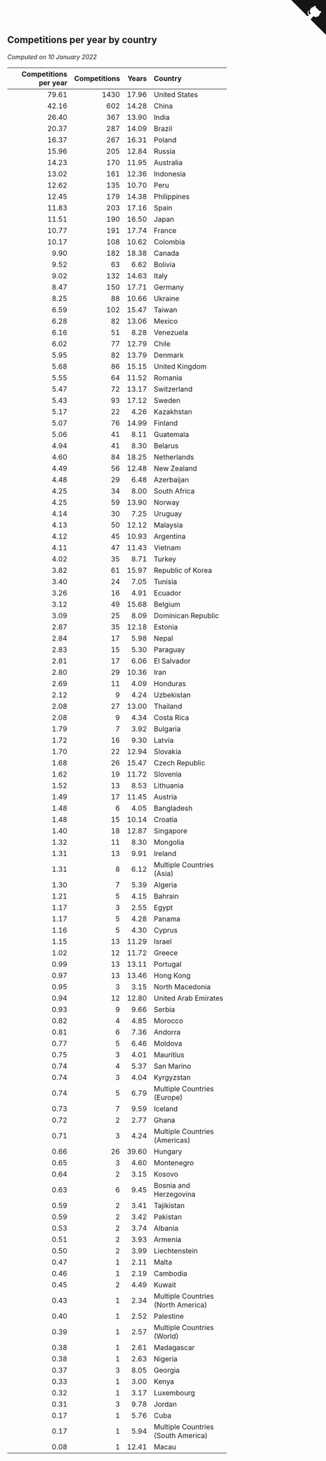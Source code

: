 ## Competitions per year by country

*Computed on 10 January 2022*

| Competitions per year | Competitions | Years | Country |
| ---: | ---: | ---: | :--- |
| 79.61 | 1430 | 17.96 | United States |
| 42.16 | 602 | 14.28 | China |
| 26.40 | 367 | 13.90 | India |
| 20.37 | 287 | 14.09 | Brazil |
| 16.37 | 267 | 16.31 | Poland |
| 15.96 | 205 | 12.84 | Russia |
| 14.23 | 170 | 11.95 | Australia |
| 13.02 | 161 | 12.36 | Indonesia |
| 12.62 | 135 | 10.70 | Peru |
| 12.45 | 179 | 14.38 | Philippines |
| 11.83 | 203 | 17.16 | Spain |
| 11.51 | 190 | 16.50 | Japan |
| 10.77 | 191 | 17.74 | France |
| 10.17 | 108 | 10.62 | Colombia |
| 9.90 | 182 | 18.38 | Canada |
| 9.52 | 63 | 6.62 | Bolivia |
| 9.02 | 132 | 14.63 | Italy |
| 8.47 | 150 | 17.71 | Germany |
| 8.25 | 88 | 10.66 | Ukraine |
| 6.59 | 102 | 15.47 | Taiwan |
| 6.28 | 82 | 13.06 | Mexico |
| 6.16 | 51 | 8.28 | Venezuela |
| 6.02 | 77 | 12.79 | Chile |
| 5.95 | 82 | 13.79 | Denmark |
| 5.68 | 86 | 15.15 | United Kingdom |
| 5.55 | 64 | 11.52 | Romania |
| 5.47 | 72 | 13.17 | Switzerland |
| 5.43 | 93 | 17.12 | Sweden |
| 5.17 | 22 | 4.26 | Kazakhstan |
| 5.07 | 76 | 14.99 | Finland |
| 5.06 | 41 | 8.11 | Guatemala |
| 4.94 | 41 | 8.30 | Belarus |
| 4.60 | 84 | 18.25 | Netherlands |
| 4.49 | 56 | 12.48 | New Zealand |
| 4.48 | 29 | 6.48 | Azerbaijan |
| 4.25 | 34 | 8.00 | South Africa |
| 4.25 | 59 | 13.90 | Norway |
| 4.14 | 30 | 7.25 | Uruguay |
| 4.13 | 50 | 12.12 | Malaysia |
| 4.12 | 45 | 10.93 | Argentina |
| 4.11 | 47 | 11.43 | Vietnam |
| 4.02 | 35 | 8.71 | Turkey |
| 3.82 | 61 | 15.97 | Republic of Korea |
| 3.40 | 24 | 7.05 | Tunisia |
| 3.26 | 16 | 4.91 | Ecuador |
| 3.12 | 49 | 15.68 | Belgium |
| 3.09 | 25 | 8.09 | Dominican Republic |
| 2.87 | 35 | 12.18 | Estonia |
| 2.84 | 17 | 5.98 | Nepal |
| 2.83 | 15 | 5.30 | Paraguay |
| 2.81 | 17 | 6.06 | El Salvador |
| 2.80 | 29 | 10.36 | Iran |
| 2.69 | 11 | 4.09 | Honduras |
| 2.12 | 9 | 4.24 | Uzbekistan |
| 2.08 | 27 | 13.00 | Thailand |
| 2.08 | 9 | 4.34 | Costa Rica |
| 1.79 | 7 | 3.92 | Bulgaria |
| 1.72 | 16 | 9.30 | Latvia |
| 1.70 | 22 | 12.94 | Slovakia |
| 1.68 | 26 | 15.47 | Czech Republic |
| 1.62 | 19 | 11.72 | Slovenia |
| 1.52 | 13 | 8.53 | Lithuania |
| 1.49 | 17 | 11.45 | Austria |
| 1.48 | 6 | 4.05 | Bangladesh |
| 1.48 | 15 | 10.14 | Croatia |
| 1.40 | 18 | 12.87 | Singapore |
| 1.32 | 11 | 8.30 | Mongolia |
| 1.31 | 13 | 9.91 | Ireland |
| 1.31 | 8 | 6.12 | Multiple Countries (Asia) |
| 1.30 | 7 | 5.39 | Algeria |
| 1.21 | 5 | 4.15 | Bahrain |
| 1.17 | 3 | 2.55 | Egypt |
| 1.17 | 5 | 4.28 | Panama |
| 1.16 | 5 | 4.30 | Cyprus |
| 1.15 | 13 | 11.29 | Israel |
| 1.02 | 12 | 11.72 | Greece |
| 0.99 | 13 | 13.11 | Portugal |
| 0.97 | 13 | 13.46 | Hong Kong |
| 0.95 | 3 | 3.15 | North Macedonia |
| 0.94 | 12 | 12.80 | United Arab Emirates |
| 0.93 | 9 | 9.66 | Serbia |
| 0.82 | 4 | 4.85 | Morocco |
| 0.81 | 6 | 7.36 | Andorra |
| 0.77 | 5 | 6.46 | Moldova |
| 0.75 | 3 | 4.01 | Mauritius |
| 0.74 | 4 | 5.37 | San Marino |
| 0.74 | 3 | 4.04 | Kyrgyzstan |
| 0.74 | 5 | 6.79 | Multiple Countries (Europe) |
| 0.73 | 7 | 9.59 | Iceland |
| 0.72 | 2 | 2.77 | Ghana |
| 0.71 | 3 | 4.24 | Multiple Countries (Americas) |
| 0.66 | 26 | 39.60 | Hungary |
| 0.65 | 3 | 4.60 | Montenegro |
| 0.64 | 2 | 3.15 | Kosovo |
| 0.63 | 6 | 9.45 | Bosnia and Herzegovina |
| 0.59 | 2 | 3.41 | Tajikistan |
| 0.59 | 2 | 3.42 | Pakistan |
| 0.53 | 2 | 3.74 | Albania |
| 0.51 | 2 | 3.93 | Armenia |
| 0.50 | 2 | 3.99 | Liechtenstein |
| 0.47 | 1 | 2.11 | Malta |
| 0.46 | 1 | 2.19 | Cambodia |
| 0.45 | 2 | 4.49 | Kuwait |
| 0.43 | 1 | 2.34 | Multiple Countries (North America) |
| 0.40 | 1 | 2.52 | Palestine |
| 0.39 | 1 | 2.57 | Multiple Countries (World) |
| 0.38 | 1 | 2.61 | Madagascar |
| 0.38 | 1 | 2.63 | Nigeria |
| 0.37 | 3 | 8.05 | Georgia |
| 0.33 | 1 | 3.00 | Kenya |
| 0.32 | 1 | 3.17 | Luxembourg |
| 0.31 | 3 | 9.78 | Jordan |
| 0.17 | 1 | 5.76 | Cuba |
| 0.17 | 1 | 5.94 | Multiple Countries (South America) |
| 0.08 | 1 | 12.41 | Macau |


<a href="https://github.com/jonatanklosko/wca_statistics" class="github-corner" aria-label="View source on Github"><svg width="80" height="80" viewBox="0 0 250 250" style="fill:#151513; color:#fff; position: absolute; top: 0; border: 0; right: 0;" aria-hidden="true"><path d="M0,0 L115,115 L130,115 L142,142 L250,250 L250,0 Z"></path><path d="M128.3,109.0 C113.8,99.7 119.0,89.6 119.0,89.6 C122.0,82.7 120.5,78.6 120.5,78.6 C119.2,72.0 123.4,76.3 123.4,76.3 C127.3,80.9 125.5,87.3 125.5,87.3 C122.9,97.6 130.6,101.9 134.4,103.2" fill="currentColor" style="transform-origin: 130px 106px;" class="octo-arm"></path><path d="M115.0,115.0 C114.9,115.1 118.7,116.5 119.8,115.4 L133.7,101.6 C136.9,99.2 139.9,98.4 142.2,98.6 C133.8,88.0 127.5,74.4 143.8,58.0 C148.5,53.4 154.0,51.2 159.7,51.0 C160.3,49.4 163.2,43.6 171.4,40.1 C171.4,40.1 176.1,42.5 178.8,56.2 C183.1,58.6 187.2,61.8 190.9,65.4 C194.5,69.0 197.7,73.2 200.1,77.6 C213.8,80.2 216.3,84.9 216.3,84.9 C212.7,93.1 206.9,96.0 205.4,96.6 C205.1,102.4 203.0,107.8 198.3,112.5 C181.9,128.9 168.3,122.5 157.7,114.1 C157.9,116.9 156.7,120.9 152.7,124.9 L141.0,136.5 C139.8,137.7 141.6,141.9 141.8,141.8 Z" fill="currentColor" class="octo-body"></path></svg></a><style>.github-corner:hover .octo-arm{animation:octocat-wave 560ms ease-in-out}@keyframes octocat-wave{0%,100%{transform:rotate(0)}20%,60%{transform:rotate(-25deg)}40%,80%{transform:rotate(10deg)}}@media (max-width:500px){.github-corner:hover .octo-arm{animation:none}.github-corner .octo-arm{animation:octocat-wave 560ms ease-in-out}}</style>
